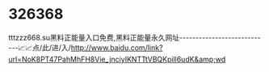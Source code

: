 # 326368
tttzzz668.su黑料正能量入口免费,黑料正能量永久网址----------------------------📈📈点/此/进/入/http://www.baidu.com/link?url=NoK8PT47PahMhFH8Vie_jnciyIKNTTtVBQKpill6udK&amp;wd
